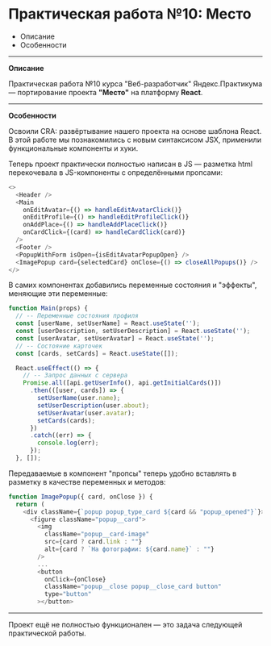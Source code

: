 # Практическая работа №10: Место

- Описание
- Особенности

---

**Описание**

Практическая работа №10 курса "Веб-разработчик" Яндекс.Практикума — портирование проекта **"Место"** на платформу **React**.

---

**Особенности**

Освоили CRA: развёртывание нашего проекта на основе шаблона React. В этой работе мы познакомились с новым синтаксисом JSX, применили функциональные компоненты и хуки.

Теперь проект практически полностью написан в JS — разметка html перекочевала в JS-компоненты с определёнными пропсами:

```javascript
<>
  <Header />
  <Main
    onEditAvatar={() => handleEditAvatarClick()}
    onEditProfile={() => handleEditProfileClick()}
    onAddPlace={() => handleAddPlaceClick()}
    onCardClick={(card) => handleCardClick(card)}
  />
  <Footer />
  <PopupWithForm isOpen={isEditAvatarPopupOpen} />
  <ImagePopup card={selectedCard} onClose={() => closeAllPopups()} />
</>
```

В самих компонентах добавились переменные состояния и "эффекты", меняющие эти переменные:

```javascript
function Main(props) {
  // -- Переменные состояния профиля
  const [userName, setUserName] = React.useState('');
  const [userDescription, setUserDescription] = React.useState('');
  const [userAvatar, setUserAvatar] = React.useState('');
  // -- Состояние карточек
  const [cards, setCards] = React.useState([]);

  React.useEffect(() => {
    // -- Запрос данных с сервера
    Promise.all([api.getUserInfo(), api.getInitialCards()])
      .then(([user, cards]) => {
        setUserName(user.name);
        setUserDescription(user.about);
        setUserAvatar(user.avatar);
        setCards(cards);
      })
      .catch((err) => {
        console.log(err);
      });
  }, []);
```

Передаваемые в компонент "пропсы" теперь удобно вставлять в разметку в качестве переменных и методов:

```javascript
function ImagePopup({ card, onClose }) {
  return (
    <div className={`popup popup_type_card ${card && "popup_opened"}`}>
      <figure className="popup__card">
        <img
          className="popup__card-image"
          src={card ? card.link : ""}
          alt={card ? `На фотографии: ${card.name}` : ""}
        />
        ...
        <button
          onClick={onClose}
          className="popup__close popup__close_card button"
          type="button"
        ></button>
```

---
Проект ещё не полностью функционален — это задача следующей практической работы.